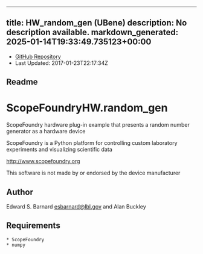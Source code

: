 
---
title: HW_random_gen (UBene)
description: No description available.
markdown_generated: 2025-01-14T19:33:49.735123+00:00
---
- [GitHub Repository](https://github.com/UBene/HW_random_gen)
- Last Updated: 2017-01-23T22:17:34Z
## Readme
ScopeFoundryHW.random_gen
===========================

ScopeFoundry hardware plug-in example that presents a random number
generator as a hardware device

ScopeFoundry is a Python platform for controlling custom laboratory 
experiments and visualizing scientific data

<http://www.scopefoundry.org>

This software is not made by or endorsed by the device manufacturer


Author
----------

Edward S. Barnard <esbarnard@lbl.gov> and Alan Buckley


Requirements
------------

	* ScopeFoundry
	* numpy
